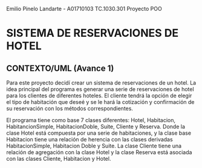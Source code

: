 Emilio Pinelo Landarte - A01710103
TC.1030.301 Proyecto POO 
# SISTEMA DE RESERVACIONES DE HOTEL

## CONTEXTO/UML (Avance 1)
Para este proyecto decidí crear un sistema de reservaciones de un hotel. La idea principal del programa es generar una serie de reservaciones de hotel para los clientes de diferentes hoteles. El cliente tendrá la opción de elegir el tipo de habitación que deseé y se le hará la cotización y confirmación de su reservación con los métodos correspondientes. 

El programa tiene como base 7 clases diferentes: Hotel, Habitacion, HabitancionSimple, HabitacionDoble, Suite, Cliente y Reserva. Donde la clase Hotel está compuesta por una serie de habitaciones, y la clase base Habitacion tiene una relación de herencia con las clases derivadas HabitacionSimple, Habitacion Doble y Suite. La clase Cliente tiene una relación de agregación con la clase Hotel y la clase Reserva está asociada con las clases Cliente, Habitacion y Hotel. 
